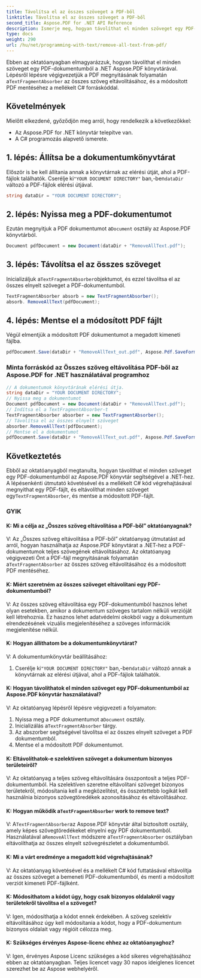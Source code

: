 ```yaml
---
title: Távolítsa el az összes szöveget a PDF-ből
linktitle: Távolítsa el az összes szöveget a PDF-ből
second_title: Aspose.PDF for .NET API Reference
description: Ismerje meg, hogyan távolíthat el minden szöveget egy PDF-dokumentumból az Aspose.PDF for .NET segítségével.
type: docs
weight: 290
url: /hu/net/programming-with-text/remove-all-text-from-pdf/
---
```

 Ebben az oktatóanyagban elmagyarázzuk, hogyan távolíthat el minden szöveget egy PDF-dokumentumból a .NET Aspose.PDF könyvtárával. Lépésről lépésre végigvezetjük a PDF megnyitásának folyamatán a`TextFragmentAbsorber` az összes szöveg eltávolításához, és a módosított PDF mentéséhez a mellékelt C# forráskóddal.

## Követelmények

Mielőtt elkezdené, győződjön meg arról, hogy rendelkezik a következőkkel:

- Az Aspose.PDF for .NET könyvtár telepítve van.
- A C# programozás alapvető ismerete.

## 1. lépés: Állítsa be a dokumentumkönyvtárat

 Először is be kell állítania annak a könyvtárnak az elérési útját, ahol a PDF-fájlok találhatók. Cserélje ki`"YOUR DOCUMENT DIRECTORY"` ban,-ben`dataDir` változó a PDF-fájlok elérési útjával.

```csharp
string dataDir = "YOUR DOCUMENT DIRECTORY";
```

## 2. lépés: Nyissa meg a PDF-dokumentumot

 Ezután megnyitjuk a PDF dokumentumot a`Document` osztály az Aspose.PDF könyvtárból.

```csharp
Document pdfDocument = new Document(dataDir + "RemoveAllText.pdf");
```

## 3. lépés: Távolítsa el az összes szöveget

 Inicializáljuk a`TextFragmentAbsorber`objektumot, és ezzel távolítsa el az összes elnyelt szöveget a PDF-dokumentumból.

```csharp
TextFragmentAbsorber absorb = new TextFragmentAbsorber();
absorb. RemoveAllText(pdfDocument);
```

## 4. lépés: Mentse el a módosított PDF fájlt

Végül elmentjük a módosított PDF dokumentumot a megadott kimeneti fájlba.

```csharp
pdfDocument.Save(dataDir + "RemoveAllText_out.pdf", Aspose.Pdf.SaveFormat.Pdf);
```

### Minta forráskód az Összes szöveg eltávolítása PDF-ből az Aspose.PDF for .NET használatával programhoz 
```csharp
// A dokumentumok könyvtárának elérési útja.
string dataDir = "YOUR DOCUMENT DIRECTORY";
// Nyissa meg a dokumentumot
Document pdfDocument = new Document(dataDir + "RemoveAllText.pdf");
// Indítsa el a TextFragmentAbsorber-t
TextFragmentAbsorber absorber = new TextFragmentAbsorber();
// Távolítsa el az összes elnyelt szöveget
absorber.RemoveAllText(pdfDocument);
// Mentse el a dokumentumot
pdfDocument.Save(dataDir + "RemoveAllText_out.pdf", Aspose.Pdf.SaveFormat.Pdf);
```

## Következtetés

 Ebből az oktatóanyagból megtanulta, hogyan távolíthat el minden szöveget egy PDF-dokumentumból az Aspose.PDF könyvtár segítségével a .NET-hez. A lépésenkénti útmutató követésével és a mellékelt C# kód végrehajtásával megnyithat egy PDF-fájlt, és eltávolíthat minden szöveget egy`TextFragmentAbsorber`, és mentse a módosított PDF-fájlt.

### GYIK

#### K: Mi a célja az „Összes szöveg eltávolítása a PDF-ből” oktatóanyagnak?

 V: Az „Összes szöveg eltávolítása a PDF-ből” oktatóanyag útmutatást ad arról, hogyan használhatja az Aspose.PDF könyvtárat a .NET-hez a PDF-dokumentumok teljes szövegének eltávolításához. Az oktatóanyag végigvezeti Önt a PDF-fájl megnyitásának folyamatán a`TextFragmentAbsorber` az összes szöveg eltávolításához és a módosított PDF mentéséhez.

#### K: Miért szeretném az összes szöveget eltávolítani egy PDF-dokumentumból?

V: Az összes szöveg eltávolítása egy PDF-dokumentumból hasznos lehet olyan esetekben, amikor a dokumentum szöveges tartalom nélküli verzióját kell létrehoznia. Ez hasznos lehet adatvédelmi okokból vagy a dokumentum elrendezésének vizuális megjelenítéséhez a szöveges információk megjelenítése nélkül.

#### K: Hogyan állíthatom be a dokumentumkönyvtárat?

V: A dokumentumkönyvtár beállításához:

1.  Cserélje ki`"YOUR DOCUMENT DIRECTORY"` ban,-ben`dataDir` változó annak a könyvtárnak az elérési útjával, ahol a PDF-fájlok találhatók.

#### K: Hogyan távolíthatok el minden szöveget egy PDF-dokumentumból az Aspose.PDF könyvtár használatával?

V: Az oktatóanyag lépésről lépésre végigvezeti a folyamaton:

1.  Nyissa meg a PDF dokumentumot a`Document` osztály.
2.  Inicializálás a`TextFragmentAbsorber` tárgy.
3. Az abszorber segítségével távolítsa el az összes elnyelt szöveget a PDF dokumentumból.
4. Mentse el a módosított PDF dokumentumot.

#### K: Eltávolíthatok-e szelektíven szöveget a dokumentum bizonyos területeiről?

V: Az oktatóanyag a teljes szöveg eltávolítására összpontosít a teljes PDF-dokumentumból. Ha szelektíven szeretne eltávolítani szöveget bizonyos területekről, módosítania kell a megközelítést, és összetettebb logikát kell használnia bizonyos szövegtöredékek azonosításához és eltávolításához.

####  K: Hogyan működik a`TextFragmentAbsorber` work to remove text?

 V: A`TextFragmentAbsorber`az Aspose.PDF könyvtár által biztosított osztály, amely képes szövegtöredékeket elnyelni egy PDF dokumentumból. Használatával a`RemoveAllText` módszere a`TextFragmentAbsorber` osztályban eltávolíthatja az összes elnyelt szövegrészletet a dokumentumból.

#### K: Mi a várt eredménye a megadott kód végrehajtásának?

V: Az oktatóanyag követésével és a mellékelt C# kód futtatásával eltávolítja az összes szöveget a bemeneti PDF-dokumentumból, és menti a módosított verziót kimeneti PDF-fájlként.

#### K: Módosíthatom a kódot úgy, hogy csak bizonyos oldalakról vagy területekről távolítsa el a szöveget?

V: Igen, módosíthatja a kódot ennek érdekében. A szöveg szelektív eltávolításához úgy kell módosítania a kódot, hogy a PDF-dokumentum bizonyos oldalait vagy régióit célozza meg.

#### K: Szükséges érvényes Aspose-licenc ehhez az oktatóanyaghoz?

V: Igen, érvényes Aspose Licenc szükséges a kód sikeres végrehajtásához ebben az oktatóanyagban. Teljes licencet vagy 30 napos ideiglenes licencet szerezhet be az Aspose webhelyéről.
